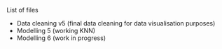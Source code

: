 
List of files
- Data cleaning v5 (final data cleaning for data visualisation purposes)
- Modelling 5 (working KNN)
- Modelling 6 (work in progress)
